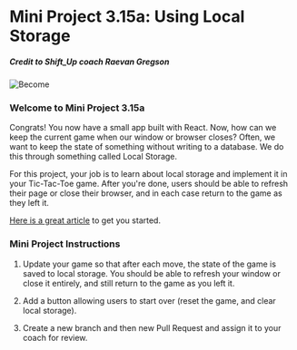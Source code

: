 # Mini Project 3.15a: Using Local Storage

##### Credit to Shift_Up coach Raevan Gregson
![Become](https://avatars2.githubusercontent.com/u/38302861?s=200&v=4)

### Welcome to Mini Project 3.15a
 
Congrats! You now have a small app built with React. Now, how can we keep the current game when our window or browser closes? Often, we want to keep the state of something without writing to a database. We do this through something called Local Storage.

For this project, your job is to learn about local storage and implement it in your Tic-Tac-Toe game. After you're done, users should be able to refresh their page or close their browser, and in each case return to the game as they left it.

[Here is a great article](https://programmingwithmosh.com/react/localstorage-react/) to get you started.

### Mini Project Instructions

1. Update your game so that after each move, the state of the game is saved to local storage. You should be able to refresh your window or close it entirely, and still return to the game as you left it.

2. Add a button allowing users to start over (reset the game, and clear local storage).

3. Create a new branch and then new Pull Request and assign it to your coach for review.